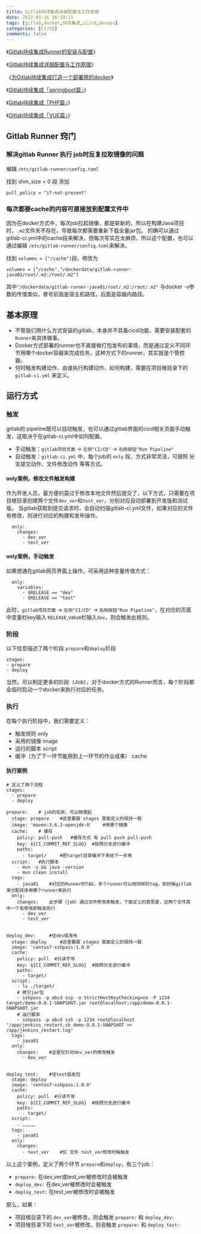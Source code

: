 ```yaml
---
title: Gitlab持续集成详细配置与工作原理
date: 2022-03-16 16:19:11
tags: [gitlab,docker,持续集成,ci/cd,devops]
categories: [CI/CD]
comments: false
---
```


《[Gitlab持续集成Runner的安装与配置](/2022/03/15/Gitlab持续集成Runner安装与配置/)》

《[Gitlab持续集成详细配置与工作原理](/2022/03/16/Gitlab持续集成详细配置与工作原理/)》

《[为Gitlab持续集成打造一个部署用的docker](/2022/03/16/为Gitlab持续集成打造一个部署用的docker/)》

《[Gitlab持续集成「springboot篇」](/2022/03/16/Gitlab持续集成「springboot篇」/)》

《[Gitlab持续集成「PHP篇」](/2022/03/16/Gitlab持续集成「PHP篇」/)》

《[Gitlab持续集成「VUE篇」](/2022/03/16/Gitlab持续集成「VUE篇」/)》

## Gitlab Runner 窍门
### 解决gitlab Runner 执行 job时反复拉取镜像的问题

编辑 `/etc/gitlab-runner/config.toml`

找到 shm_size = 0 段
添加
```
pull_policy = "if-not-present"
```

### 每次都要cache的内容可直接放到配置文件中
因为在docker方式中，每次job拉起镜像，都是崭新的，所以在构建Java项目时，`.m2`文件夹不存在，导致每次都需要重新下载全量jar包。
的确可以通过 gitlab-ci.yml中的cache段来解决，但每次写实在太麻烦，所以这个配置，也可以通过编辑 `/etc/gitlab-runner/config.toml`来解决。

找到 `volumes = ["/cache"]`段，修改为
```
volumes = ["/cache","/dockerdata/gitlab-runner-java01/root/.m2:/root/.m2"]
```
其中`"/dockerdata/gitlab-runner-java01/root/.m2:/root/.m2"` 与docker -v参数的传值类似，冒号前面是宿主机路径，后面是容器内路径。




## 基本原理
- 不管我们用什么方式安装的gitlab，本身并不具备cicd功能，需要安装配套的`Runner`来具体做事。
- Docker方式部署的runner也不直接做打包发布的事情，而是通过定义不同环节用哪个docker容器来完成任务，这种方式下的runner，其实就是个管控器。
- 何时触发构建动作、由谁执行构建动作、如何构建，需要在项目根目录下的 `gitlab-ci.yml` 来定义。

## 运行方式
### 触发
gitlab的 pipeline既可以自动触发，也可以通过gitlab界面的cicd相关页面手动触发，这取决于在gitlab-ci.yml中如何配置。

- 手动触发：`gitlab项目页面` -> `左侧"CI/CD"` -> `右侧按钮"Run Pipeline"`
- 自动触发：`gitlab-ci.yml` 中，每个job的 `only` 段，方式非常灵活，可按照 分支提交动作、文件修改动作 等等方式。

#### only案例，修改文件触发构建

作为开发人员，最方便的莫过于修改本地文件然后提交了，以下方式，只需要在项目根目录创建两个文件`dev_ver`和`test_ver`，分别对应自动部署到开发版和测试版。
当gitlab获取到提交请求时，会自动扫描gitlab-ci.yml文件，如果对应的文件有修改，则进行对应的构建和发布操作。
```
  only:
    changes:
      - dev_ver
      - test_ver
```
#### only案例，手动触发

如果想通在gitlab网页界面上操作，可采用这种变量传值方式：
```
  only:
    variables:
      - $RELEASE == "dev"
      - $RELEASE == "test"
```
此时，`gitlab项目页面` -> `左侧"CI/CD"` -> `右侧按钮"Run Pipeline"`，在对应的页面中变量栏key输入 `RELEASE`,value栏输入`dev`，则会触发此规则。

### 阶段
以下信息描述了两个阶段 `prepare`和`deploy`阶段
```
stages:
- prepare
- deploy
```
当然，可以制定更多的阶段（Job），对于docker方式的Runner而言，每个阶段都会临时启动一个docker来执行对应的任务。

### 执行
在每个执行阶段中，我们需要定义：
- 触发规则 only
- 采用的镜像 image
- 运行的脚本 script
- 缓冲（为了下一环节能用到上一环节的作业成果） cache

#### 执行案例
```
# 定义了两个流程
stages:
  - prepare
  - deploy

prepare:    # job的名称，可以随便起
  stage: prepare    #这里要跟 stages 里面定义的保持一致
  image: 'maven:3.6.3-openjdk-8'    #用哪个镜像
  cache:    # 缓存
    policy: pull-push   #缓存方式 有 pull push pull-push
    key: ${CI_COMMIT_REF_SLUG}  #按照分支进行缓冲
    paths:
      - target/     #把target目录缓冲下来给下一步用
  script:   #执行脚本
    - mvn -v && java -version
    - mvn clean install
  tags:
    - java01    #对应的Runner的TAG，多个runner可以用同样的tag，到时候gitlab来分配具体用哪个runner来执行
  only:
    changes:    此步骤（job）通过文件修改来触发，下面定义的意思是，这两个文件其中一个有修改即触发执行
      - dev_ver
      - test_ver


deploy_dev:     #往dev版发布
  stage: deploy     #这里要跟 stages 里面定义的保持一致
  image: 'centos7-sshpass:1.0.0'
  cache:
    policy: pull  #只读不写
    key: ${CI_COMMIT_REF_SLUG}  #按照分支进行缓冲
    paths:
      - target/
  script:
    - ls ./target/
    # 拷贝jar包
    - sshpass -p abcd scp -o StrictHostKeyChecking=no -P 1234 target/demo-0.0.1-SNAPSHOT.jar root@localhost:/app/demo-0.0.1-SNAPSHOT.jar
    # 运行脚本
    - sshpass -p abcd ssh -p 1234 root@localhost "/app/jenkins_restart.sh demo-0.0.1-SNAPSHOT >> /app/jenkins_restart.log"
  tags:
    - java01
  only:
    changes:    #这里仅针对dev_ver的修改触发
      - dev_ver
    

deploy_test:    #往test版发包
  stage: deploy
  image: 'centos7-sshpass:1.0.0'
  cache:
    policy: pull  #只读不写
    key: ${CI_COMMIT_REF_SLUG}  #按照分支进行缓冲
    paths:
      - target/
  script:
    - 。。。。。。
  tags:
    - java01
  only:
    changes:
      - test_ver    #仅 文件 test_ver修改时候触发
```

以上这个案例，定义了两个环节 `prepare`和`deploy`，有三个job：
- `prepare:` 在dev_ver或test_ver被修改时会被触发
- `deploy_dev:` 在dev_ver被修改时会被触发
- `deploy_test:` 在test_ver被修改时会被触发

那么，如果：
- 项目根目录下的 `dev_ver`被修改，则会触发 `prepare:` 和 `deploy_dev:`
- 项目根目录下的 `test_ver`被修改，则会触发 `prepare:` 和 `deploy_test:`